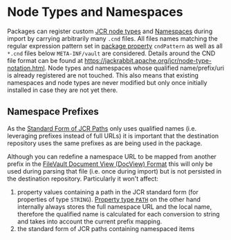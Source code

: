 <!--
   Licensed to the Apache Software Foundation (ASF) under one or more
   contributor license agreements.  See the NOTICE file distributed with
   this work for additional information regarding copyright ownership.
   The ASF licenses this file to You under the Apache License, Version 2.0
   (the "License"); you may not use this file except in compliance with
   the License.  You may obtain a copy of the License at

       http://www.apache.org/licenses/LICENSE-2.0

   Unless required by applicable law or agreed to in writing, software
   distributed under the License is distributed on an "AS IS" BASIS,
   WITHOUT WARRANTIES OR CONDITIONS OF ANY KIND, either express or implied.
   See the License for the specific language governing permissions and
   limitations under the License.
-->

Node Types and Namespaces
===========

Packages can register custom [JCR node types](https://s.apache.org/jcr-2.0-spec/8_Node_Type_Discovery.html) and [Namespaces](https://s.apache.org/jcr-2.0-spec/3_Repository_Model.html#3.2.1%20Namespaces) during import by carrying arbitrarily many `.cnd` files. All files names matching the regular expression pattern set in [package property](properties.html) `cndPattern` as well as all `*.cnd` files below `META-INF/vault` are considered. Details around the CND file format can be found at <https://jackrabbit.apache.org/jcr/node-type-notation.html>.
Node types and namespaces whose qualified name/prefix/uri is already registered are not touched. This also means that existing namespaces and node types are never modified but only once initially installed in case they are not yet there.

Namespace Prefixes
-------

As the [Standard Form of JCR Paths](https://s.apache.org/jcr-2.0-spec/3_Repository_Model.html#3.4.3.1%20Standard%20Form) only uses qualified names (i.e. leveraging prefixes instead of full URLs) it is important that the destination repository uses the same prefixes as are being used in the package.

Although you can redefine a namespace URL to be mapped from another prefix in the [FileVault Document View (DocView) Format](./docview.html) this will only be used during parsing that file (i.e. once during import) but is not persisted in the destination repository. Particularly it won't affect:

1. property values containing a path in the JCR standard form (for properties of type `STRING`). [Property type `PATH`](https://s.apache.org/jcr-2.0-spec//3_Repository_Model.html#3.6.1.10%20PATH) on the other hand internally always stores the full namespace URL and the local name, therefore the qualified name is calculated for each conversion to string and takes into account the current prefix mapping.
2. the standard form of JCR paths containing namespaced items
